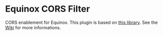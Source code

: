 # Equinox CORS Filter
CORS enablement for Equinox. 
This plugin is based on [this library](http://software.dzhuvinov.com/cors-filter.html).
See the [Wiki](../../wiki) for more informations.
